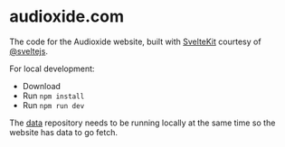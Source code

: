# audioxide.com

The code for the Audioxide website, built with [SvelteKit](https://svelte.dev) courtesy of [@sveltejs](https://github.com/sveltejs).

For local development: 

- Download
- Run `npm install`
- Run `npm run dev`

The [data](https://github.com/audioxide/data) repository needs to be running locally at the same time so the website has data to go fetch.
